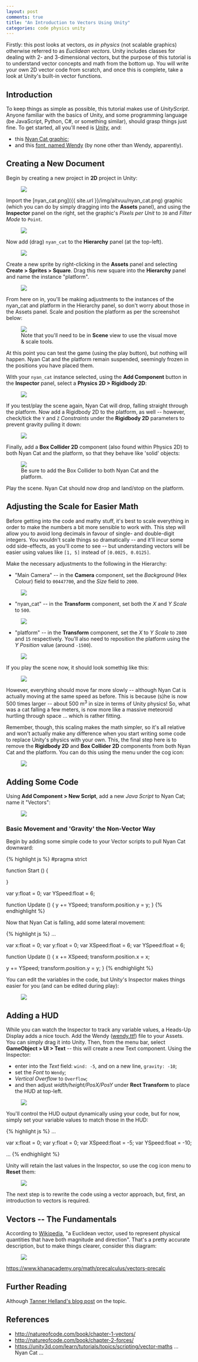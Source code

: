 ```yaml
---
layout: post
comments: true
title: "An Introduction to Vectors Using Unity"
categories: code physics unity
---
```


<!-- unityscript error highlight conceal -->
<style> .err {background-color: transparent !important} </style>

Firstly: this post looks at vectors, *as in physics* (not scalable graphics) otherwise referred to as *Euclidean vectors*. Unity includes classes for dealing with 2- and 3-dimensional vectors, but the purpose of this tutorial is to understand vector concepts and math from the bottom up. You will write your own 2D vector code from scratch, and once this is complete, take a look at Unity's built-in vector functions.

## Introduction

To keep things as simple as possible, this tutorial makes use of *UnityScript*. Anyone familiar with the basics of Unity, and some programming language (be JavaScript, Python, C#, or something similar), should grasp things just fine. To get started, all you'll need is [Unity](https://unity3d.com/), and:

* this <a href='{{ site.url }}/img/aitvuu/nyan_cat.png' download>Nyan Cat graphic</a>;
* and this [font, named Wendy](http://www.dafont.com/wendy.font) (by none other than Wendy, apparently).

## Creating a New Document

Begin by creating a new project in **2D** project in Unity:

<figure>
  <img src="{{ site.url }}/img/aitvuu/00-new-document.png" class="full" />
</figure>

Import the [nyan_cat.png]({{ site.url }}/img/aitvuu/nyan_cat.png) graphic (which you can do by simply dragging into the **Assets** panel), and using the **Inspector** panel on the right, set the graphic's *Pixels per Unit* to `30` and *Filter Mode* to `Point`.

<figure>
  <img src="{{ site.url }}/img/aitvuu/01-nyan-cat-settings.png" class="full" />
</figure>

Now add (drag) `nyan_cat` to the **Hierarchy** panel (at the top-left).

<figure>
  <img src="{{ site.url }}/img/aitvuu/02-nyan-cat-hierarchy.png" class="full" />
</figure>

Create a new sprite by right-clicking in the **Assets** panel and selecting **Create > Sprites > Square**. Drag this new square into the **Hierarchy** panel and name the instance "platform".

<figure>
  <img src="{{ site.url }}/img/aitvuu/03-create-platform.png" class="full" />
</figure>

From here on in, you'll be making adjustments to the instances of the nyan_cat and platform in the Hierarchy panel, so don't worry about those in the Assets panel. Scale and position the platform as per the screenshot below:

<figure>
  <img src="{{ site.url }}/img/aitvuu/04-position-platform.png" class="full" />
  <figcaption>Note that you'll need to be in <b>Scene</b> view to use the visual move & scale tools.</figcaption>
</figure>

At this point you can test the game (using the play button), but nothing will happen. Nyan Cat and the platform remain suspended, seemingly frozen in the positions you have placed them.

With your `nyan_cat` instance selected, using the **Add Component** button in the **Inspector** panel, select a **Physics 2D > Rigidbody 2D**:

<figure>
  <img src="{{ site.url }}/img/aitvuu/05-add-rigidbody.png" class="full" />
</figure>

If you test/play the scene again, Nyan Cat will drop, falling straight through the platform. Now add a Rigidbody 2D to the platform, as well -- however, check/tick the `Y` and `Z` *Constraints* under the **Rigidbody 2D** parameters to prevent gravity pulling it down:

<figure>
  <img src="{{ site.url }}/img/aitvuu/06-platform-constraints.png" class="full" />
</figure>

Finally, add a **Box Collider 2D** component (also found within Physics 2D) to both Nyan Cat and the platform, so that they behave like 'solid' objects:

<figure>
  <img src="{{ site.url }}/img/aitvuu/07-add-box-collider.png" class="full" />
  <figcaption>Be sure to add the Box Collider to both Nyan Cat and the platform.</figcaption>
</figure>

Play the scene. Nyan Cat should now drop and land/stop on the platform.

## Adjusting the Scale for Easier Math

Before getting into the code and mathy stuff, it's best to scale everything in order to make the numbers a bit more sensible to work with. This step will allow you to avoid long decimals in favour of single- and double-digit integers. You wouldn't scale things so dramatically -- and it'll incur some odd side-effects, as you'll come to see -- but understanding vectors will be easier using values like `[1, 5]` instead of `[0.0025, 0.0125]`.

Make the necessary adjustments to the following in the Hierarchy:

* "Main Camera" -- in the **Camera** component, set the *Background* (Hex Colour) field to `00447700`, and the *Size* field to `2000`.

<figure>
  <img src="{{ site.url }}/img/aitvuu/08-camera-settings.png" class="full" />
</figure>

* "nyan_cat" -- in the **Transform** component, set both the *X* and *Y* *Scale* to `500`.

<figure>
  <img src="{{ site.url }}/img/aitvuu/09-nyan-cat-scale.png" class="full" />
</figure>

* "platform" -- in the **Transform** component, set the *X* to *Y* *Scale* to `2800` and `15` respectively. You'll also need to reposition the platform using the *Y* *Position* value (around `-1500`).

<figure>
  <img src="{{ site.url }}/img/aitvuu/10-platform-scale.png" class="full" />
</figure>

If you play the scene now, it should look somethig like this:

<figure>
  <img src="{{ site.url }}/img/aitvuu/11-test-scale.png" class="full" />
</figure>

However, everything should move far more slowly -- although Nyan Cat is actually moving at the same speed as before. This is because (s)he is now 500 times larger -- about 500 m<sup>3</sup> in size in terms of Unity physics! So, what was a cat falling a few meters, is now more like a massive meteoroid hurtling through space ... which is rather fitting.

Remember, though, this scaling makes the math simpler, so it's all relative and won't actually make any difference when you start writing some code to replace Unity's physics with your own. This, the final step here is to remove the **Rigidbody 2D** and **Box Collider 2D** components from both Nyan Cat and the platform. You can do this using the menu under the cog icon:

<figure>
  <img src="{{ site.url }}/img/aitvuu/12-remove-component.png" class="full" />
</figure>

## Adding Some Code

Using **Add Component > New Script**, add a new *Java Script* to Nyan Cat; name it "Vectors":

<figure>
  <img src="{{ site.url }}/img/aitvuu/13-vectors-script-component.png" class="full" />
</figure>

### Basic Movement and 'Gravity' the Non-Vector Way

Begin by adding some simple code to your Vector scripts to pull Nyan Cat downward:

{% highlight js %}
#pragma strict

function Start () {

}

var y:float = 0;
var YSpeed:float = 6;

function Update () {
  y += YSpeed;
  transform.position.y = y;
}
{% endhighlight %}

Now that Nyan Cat is falling, add some lateral movement:

{% highlight js %}
...

var x:float = 0;
var y:float = 0;
var XSpeed:float = 6;
var YSpeed:float = 6;

function Update () {
  x += XSpeed;
  transform.position.x = x;

  y += YSpeed;
  transform.position.y = y;
}
{% endhighlight %}

You can edit the variables in the code, but Unity's Inspector makes things easier for you (and can be edited during play):

<figure>
  <img src="{{ site.url }}/img/aitvuu/14-inspector-variables.png" class="full" />
</figure>

## Adding a HUD

While you can watch the Inspector to track any variable values, a Heads-Up Display adds a nice touch. Add the Wendy ([wendy.ttf]((http://www.dafont.com/wendy.font))) file to your Assets. You can simply drag it into Unity. Then, from the menu bar, select **GameObject > UI > Text** -- this will create a new Text component. Using the Inspector:

* enter into the *Text* field: `wind: -5`, and on a new line, `gravity: -10`;
* set the *Font* to `Wendy`;
* *Vertical Overflow* to `Overflow`;
* and then adjust *width/height/PosX/PosY* under **Rect Transform** to place the HUD at top-left.

<figure>
  <img src="{{ site.url }}/img/aitvuu/15-add-hud.png" class="full" />
</figure>

You'll control the HUD output dynamically using your code, but for now, simply set your variable values to match those in the HUD:

{% highlight js %}
...

var x:float = 0;
var y:float = 0;
var XSpeed:float = -5;
var YSpeed:float = -10;

...
{% endhighlight %}

Unity will retain the last values in the Inspector, so use the cog icon menu to **Reset** them:

<figure>
  <img src="{{ site.url }}/img/aitvuu/16-reset-values.png" class="full" />
</figure>

The next step is to rewrite the code using a vector approach, but, first, an introduction to vectors is required.

## Vectors -- The Fundamentals

According to [Wikipedia](https://en.wikipedia.org/wiki/Euclidean_vector), "a Euclidean vector, used to represent physical quantities that have both magnitude and direction". That's a pretty accurate description, but to make things clearer, consider this diagram:

<figure>
  <img src="{{ site.url }}/img/aitvuu/17-.svg" />
</figure>



https://www.khanacademy.org/math/precalculus/vectors-precalc


















## Further Reading

Although [Tanner Helland's blog post]( http://www.tannerhelland.com/3643/grayscale-image-algorithm-vb6/) on the topic.

## References

* http://natureofcode.com/book/chapter-1-vectors/
* http://natureofcode.com/book/chapter-2-forces/
* https://unity3d.com/learn/tutorials/topics/scripting/vector-maths
... Nyan Cat ...
